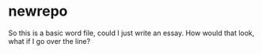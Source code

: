 # newrepo

So this is a basic word file, could I just write an essay. How would that look, what if I go over the line? 
